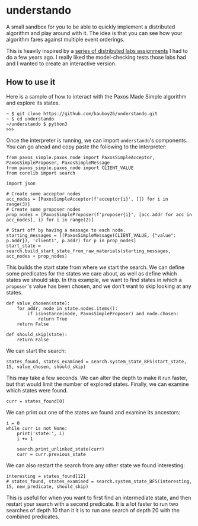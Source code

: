 # understando
A small sandbox for you to be able to quickly implement a distributed algorithm and play around with
it. The idea is that you can see how your algorithm fares against multiple event orderings.  

This is heavily inspired by a [series of distributed labs assignments](https://github.com/emichael/dslabs)
I had to do a few years ago. I really liked the model-checking tests those labs had and I wanted to
create an interactive version.

## How to use it
Here is a sample of how to interact with the Paxos Made Simple algorithm and explore its states.
```
~ $ git clone https://github.com/kauboy26/understando.git
~ $ cd understando
~/understando $ python3
>>> 
```
Once the interpreter is running, we can import `understando`'s components. You can go ahead and copy
paste the following to the interpreter:
```
from paxos_simple.paxos_node import PaxosSimpleAcceptor, PaxosSimpleProposer, PaxosSimpleMessage
from paxos_simple.paxos_node import CLIENT_VALUE
from corelib import search

import json

# Create some acceptor nodes
acc_nodes = [PaxosSimpleAcceptor(f'acceptor{i}', []) for i in range(3)]
# Create some proposer nodes
prop_nodes = [PaxosSimpleProposer(f'proposer{i}', [acc.addr for acc in acc_nodes], i) for i in range(2)]

# Start off by having a message to each node.
starting_messages = [(PaxosSimpleMessage(CLIENT_VALUE, {"value": p.addr}), 'client1', p.addr) for p in prop_nodes]
start_state = search.build_start_state_from_raw_materials(starting_messages, acc_nodes + prop_nodes)
```
This builds the start state from where we start the search. We can define some predicates for the
states we care about, as well as define which states we should skip. In this example, we want to
find states in which a `proposer`'s value has been chosen, and we don't want to skip looking at any
states.
```
def value_chosen(state):
    for addr, node in state.nodes.items():
        if isinstance(node, PaxosSimpleProposer) and node.chosen:
            return True
    return False

def should_skip(state):
    return False
```
We can start the search:
```
states_found, states_examined = search.system_state_BFS(start_state, 15, value_chosen, should_skip)
```
This may take a few seconds. We can alter the depth to make it run faster, but that would limit the
number of explored states. Finally, we can examine which states were found.
```
curr = states_found[0]
```
We can print out one of the states we found and examine its ancestors:
```
i = 0
while curr is not None:
    print('state:', i)
    i += 1

    search.print_unlinked_state(curr)
    curr = curr.previous_state
```
We can also restart the search from any other state we found interesting:
```
interesting = states_found[12]
# states_found, states_examined = search.system_state_BFS(interesting, 15, new_predicate, should_skip)
```
This is useful for when you want to first find an intermediate state, and then restart your
search with a second predicate. It is a lot faster to run two searches of depth 10 than it it is to
run one search of depth 20 with the combined predicates.
